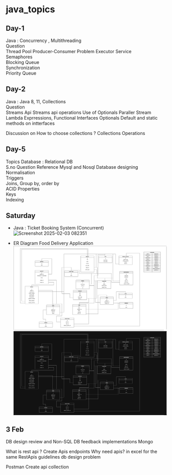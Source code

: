 ﻿# java_topics

## Day-1
Java : Concurrency , Multithreading	 
Question	 
Thread Pool	Producer-Consumer Problem
Executor Service	 
Semaphores	 	 	 
Blocking Queue	 	 	 
Synchronization	 	 	 
Priority Queue	

## Day-2
 
Java : Java 8, 11, Collections	 	 	 
Question	 
Streams Api	Streams api operations
Use of Optionals	Paraller Stream
Lambda Exprressions, Functional Interfaces	Optionals
Default and static methods on intterfaces	 
 	 
Discussion on How to choose collections ?	Collections Operations


## Day-5
Topics	Database : Relational DB	 	 	 	 	 
S.no	Question	 	Reference
 	Mysql and Nosql	Database designing	 
 	Normalisation	 	 	
 	Triggers	 	 	
 	Joins, Group by, order by	 	 	 	 
 	ACID Properties	 	 	 	 
 	Keys	 	 	 	 
 	Indexing				

## Saturday
- Java : Ticket Booking System (Concurrent)
![Screenshot 2025-02-03 082351](https://github.com/user-attachments/assets/c85e7d90-ef6c-4b92-ab55-42341743d5fe)

- ER Diagram Food Delivery Application
![ER](./saturday/ERDiagram/erdiagramlight.png)
![ER](./saturday/ERDiagram/erdiagramdark.png)


## 3 Feb
DB design review and
Non-SQL DB	feedback implementations
Mongo	 
 
 
What is rest api ?	Create Apis endpoints
Why need apis?	in excel for the same
RestApis guidelines	db design problem
 	 
Postman	Create api collection